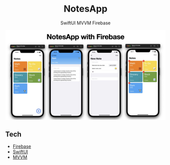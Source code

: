 <h1 align="center">NotesApp</h1>

<p align="center">
SwiftUI MVVM Firebase
</p>

<p align="center">
<img src="/NotesApp.jpeg"/>
</p>


## Tech
- [Firebase](https://github.com/firebase/)
- [SwiftUI](https://developer.apple.com/xcode/swiftui/) 
- [MVVM](https://www.wikiwand.com/en/Model%E2%80%93view%E2%80%93viewmodel) 

